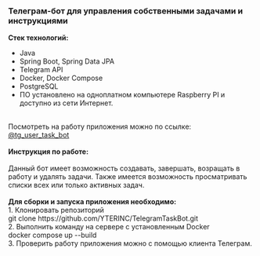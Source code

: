 <h3> Телеграм-бот для управления собственными задачами и инструкциями</h3>

<b>Стек технологий: </b>
- Java <br>
- Spring Boot, Spring Data JPA<br>
- Telegram API<br>
- Docker, Docker Compose<br>
- PostgreSQL<br>
- ПО установлено на одноплатном компьютере Raspberry PI и доступно из сети Интернет.<br>
<br>
Посмотреть на работу приложения можно по ссылке:<br>
<a href=@tg_user_task_bot>@tg_user_task_bot</a>
<br>
<br>
<b>Инструкция по работе:</b> <br>
<br>
Данный бот имеет возможность создавать, завершать, возращать в работу и удалять задачи.
Также имеется возможность просматривать списки всех или только активных задач.
<br>
<br>
<b>Для сборки и запуска приложения необходимо:</b> <br>
1. Клонировать репозиторий<br>
   git clone https://github.com/YTERINC/TelegramTaskBot.git<br>
2. Выполнить команду на сервере с установленным Docker<br>
   docker compose up --build<br>
3. Проверить работу приложения можно с помощью клиента Телеграм.
